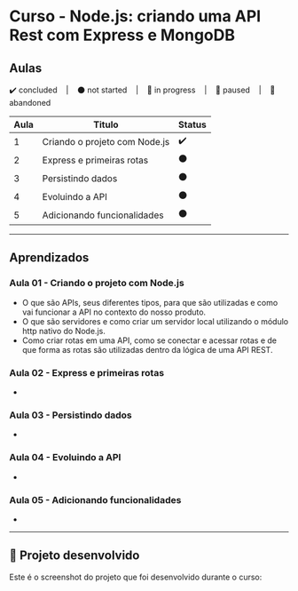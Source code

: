 # Curso - Node.js: criando uma API Rest com Express e MongoDB

## Aulas
<p>
  ✔️ concluded &nbsp;&nbsp;&nbsp;|&nbsp;&nbsp;&nbsp;
  ⚫ not started &nbsp;&nbsp;&nbsp;|&nbsp;&nbsp;&nbsp;
  🔵 in progress &nbsp;&nbsp;&nbsp;|&nbsp;&nbsp;&nbsp;
  🔶 paused &nbsp;&nbsp;&nbsp;|&nbsp;&nbsp;&nbsp;
  🔴 abandoned 
</p>

| Aula | Titulo | Status |
| --- | --- | --- |
| 1 | Criando o projeto com Node.js | ✔️ |
| 2 | Express e primeiras rotas | ⚫ |
| 3 | Persistindo dados | ⚫ |
| 4 | Evoluindo a API | ⚫ |
| 5 | Adicionando funcionalidades | ⚫ |

---

## Aprendizados

### Aula 01 - Criando o projeto com Node.js
<ul>
  <li>O que são APIs, seus diferentes tipos, para que são utilizadas e como vai funcionar a API no contexto do nosso produto.</li>
  <li>O que são servidores e como criar um servidor local utilizando o módulo http nativo do Node.js.</li>
  <li>Como criar rotas em uma API, como se conectar e acessar rotas e de que forma as rotas são utilizadas dentro da lógica de uma API REST.</li>
</ul>

### Aula 02 - Express e primeiras rotas 
<ul>
  <li></li>
</ul>

### Aula 03 - Persistindo dados
<ul>
  <li></li>
</ul>

### Aula 04 - Evoluindo a API
<ul>
  <li></li>
</ul>

### Aula 05 - Adicionando funcionalidades
<ul>
  <li></li>
</ul>

---

## 🎯 Projeto desenvolvido
Este é o screenshot do projeto que foi desenvolvido durante o curso:

<!-- <p align="center">
  <img alt="Miniatura da imagem do projeto"src="../../.github/preview-olaMundo.png">
</p> -->